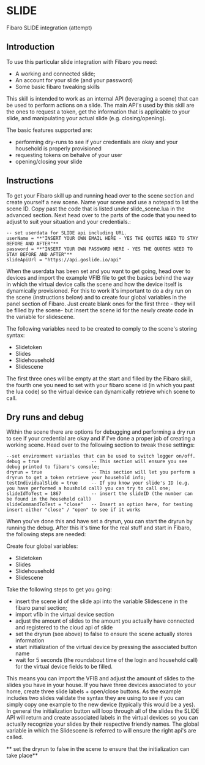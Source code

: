 # SLIDE
Fibaro SLIDE integration (attempt)

## Introduction
To use this particular slide integration with Fibaro you need:
- A working and connected slide;
- An account for your slide (and your password)
- Some basic fibaro tweaking skills

This skill is intended to work as an internal API (leveraging a scene) that can be used to perform actions on a slide. The main API's used by this skill are the ones to request a token, get the information that is applicable to your slide, and manipulating your actual slide (e.g. closing/opening).

The basic features supported are:
- performing dry-runs to see if your credentials are okay and your household is properly provisioned
- requesting tokens on behalve of your user
- opening/closing your slide

## Instructions
To get your Fibaro skill up and running head over to the scene section and create yourself  a new scene. Name your scene and use a notepad to list the scene ID. Copy past the code that is listed under slide_scene.lua in the advanced section. Next head over to the parts of the code that you need to adjust to suit your situation and your credentials.:

```
-- set userdata for SLIDE api including URL.
userName = **"INSERT YOUR OWN EMAIL HERE - YES THE QUOTES NEED TO STAY BEFORE AND AFTER"**
password = **"INSERT YOUR OWN PASSWORD HERE - YES THE QUOTES NEED TO STAY BEFORE AND AFTER"**
slideApiUrl = "https://api.goslide.io/api"
```
When the userdata has been set and you want to  get going, head over to devices and import the example VFIB file to get the basics behind the way in which the virtual device calls the scene and how the device itself is dynamically provisioned. For this to work it's important to do a dry run on the scene (instructions below) and to create four global variables in the panel section of Fibaro. Just create blank ones for the first three - they will be filled by the scene- but insert the scene id for the newly create code in the variable for slidescene.

The following variables need to be created to comply to the scene's storing syntax:
- Slidetoken
- Slides
- Slidehousehold
- Slidescene

The first three ones will be empty at the start and filled by the Fibaro skill, the fourth one you need to set with your fibaro scene id (in which you past the lua code) so the virtual device can dynamically retrieve which scene to call.

## Dry runs and debug
Within the scene there are options for debugging and performing a dry run to see if your credential are okay and if I've done a proper job of creating a working scene. Head over to the following section to tweak these settings:
```
--set environment variables that can be used to switch logger on/off.
debug = true                   -- This section will ensure you see debug printed to fibaro's console;
dryrun = true                  -- This section will let you perform a dryrun to get a token retrieve your household info;
testIndividualSlide = true     -- If you know your slide's ID (e.g. you have performed a houshold call) you can try to call one;
slideIdToTest = 1867           -- insert the slideID (the number can be found in the household call)
slideCommandToTest = "close"   -- Insert an option here, for testing insert either "close" / "open" to see if it works

```
When you've done this and have set a dryrun, you can start the dryrun by running the debug. After this it's time for the real stuff and start in Fibaro, the following steps are needed:

Create four global variables:
- Slidetoken
- Slides
- Slidehousehold
- Slidescene

Take the following steps to get you going:
- insert the scene id of the slide api into the variable Slidescene in the fibaro panel section;
- import vfib in the virtual device section
- adjust the amount of slides to the amount you actually have connected and registered to the cloud api of slide
- set the dryrun (see above) to false to ensure the scene actually stores information 
- start initialization of the virtual device by pressing the associated button name
- wait for 5 seconds (the roundabout time of the login and household call) for the virtual device fields to be filled.

This means you can  import the VFIB and adjust the amount of slides to the slides you have in your house. If you have three devices associated to your home, create three slide labels + open/close buttons. As the example includes two slides validate the syntax they are using to see if you can simply copy one example to the new device (typically this would be a yes). In general the initialization button will loop through all of the slides the SLIDE API will return and create associated labels in the virtual devices so you can actually recognize your slides by their respective friendly names. The global variable in which the Slidescene is referred to will ensure the right api's are called.

** set the dryrun to false in the scene to ensure that the initialization can take place**
